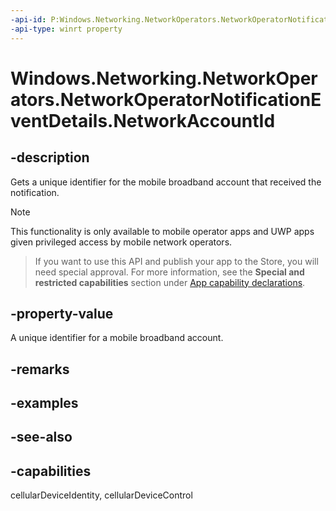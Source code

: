 ```yaml
---
-api-id: P:Windows.Networking.NetworkOperators.NetworkOperatorNotificationEventDetails.NetworkAccountId
-api-type: winrt property
---
```


<!-- Property syntax
public string NetworkAccountId { get; }
-->

# Windows.Networking.NetworkOperators.NetworkOperatorNotificationEventDetails.NetworkAccountId

## -description
Gets a unique identifier for the mobile broadband account that received the notification.

> [!NOTE]
> This functionality is only available to mobile operator apps and UWP apps given privileged access by mobile network operators.



> If you want to use this API and publish your app to the Store, you will need special approval. For more information, see the **Special and restricted capabilities** section under [App capability declarations](https://docs.microsoft.com/windows/uwp/packaging/app-capability-declarations). 

## -property-value
A unique identifier for a mobile broadband account.

## -remarks

## -examples

## -see-also

## -capabilities
cellularDeviceIdentity, cellularDeviceControl
